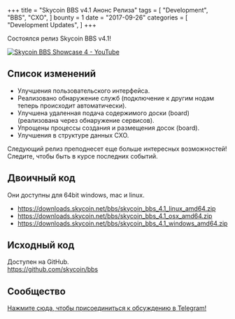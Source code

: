 +++
title = "Skycoin BBS v4.1 Анонс Релиза"
tags = [
    "Development",
    "BBS",
    "CXO",
]
bounty = 1
date = "2017-09-26"
categories = [
    "Development Updates",
]
+++

Состоялся релиз Skycoin BBS v4.1!

[![Skycoin BBS Showcase 4 - YouTube](https://i.ytimg.com/vi/6ZqwgefYauU/0.jpg)](https://youtu.be/6ZqwgefYauU)

## Список изменений
- Улучшения пользовательского интерфейса.
- Реализовано обнаружение служб (подключение к другим нодам теперь происходит автоматически).
- Улучшена удаленная подача содержимого доски (board) (реализована через обнаружение сервисов).
- Упрощены процессы создания и размещения досок (board).
- Улучшения в структуре данных CXO.

Следующий релиз преподнесет еще больше интересных возможностей! Следите, чтобы быть в курсе последних событий.

## Двоичный код

Они доступны для 64bit windows, mac и linux.

- https://downloads.skycoin.net/bbs/skycoin_bbs_4.1_linux_amd64.zip
- https://downloads.skycoin.net/bbs/skycoin_bbs_4.1_osx_amd64.zip
- https://downloads.skycoin.net/bbs/skycoin_bbs_4.1_windows_amd64.zip

## Исходный код

Доступен на GitHub.  \
https://github.com/skycoin/bbs

## Сообщество

[Нажмите сюда, чтобы присоединиться к обсуждению в Telegram!](https://t.me/skycoinbbs)
